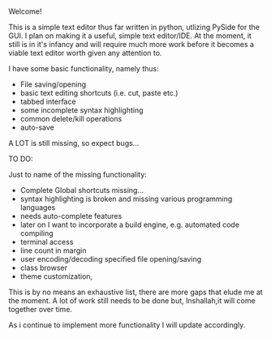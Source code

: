 #
Welcome!

This is a simple text editor thus far written in python, utlizing PySide for 
the GUI. I plan on making it a useful, simple text editor/IDE. At the moment, it still is in it's infancy and will require much more work before it becomes a viable text editor worth given any attention to.

I have some basic functionality, namely thus:

- File saving/opening
- basic text editing shortcuts (i.e. cut, paste etc.)
- tabbed interface
- some incomplete syntax highlighting
- common delete/kill operations
- auto-save

A LOT is still missing, so expect bugs...

TO DO:

Just to name of the missing functionality:

- Complete Global shortcuts missing...
- syntax highlighting is broken and missing various programming languages
- needs auto-complete features
- later on I want to incorporate a build engine, e.g. automated code compiling
- terminal access
- line count in margin
- user encoding/decoding specified file opening/saving
- class browser
- theme customization,

This is by no means an exhaustive list, there are more gaps that elude me at the moment. A lot of work still needs to be done but, Inshallah,it will come together over time.

As i continue to implement more functionality I will update accordingly.

